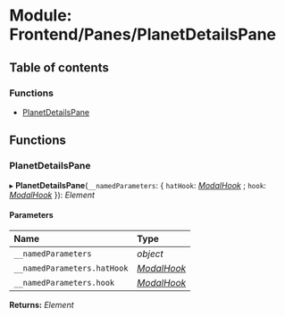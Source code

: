 # Module: Frontend/Panes/PlanetDetailsPane

## Table of contents

### Functions

- [PlanetDetailsPane](frontend_panes_planetdetailspane.md#planetdetailspane)

## Functions

### PlanetDetailsPane

▸ **PlanetDetailsPane**(`__namedParameters`: { `hatHook`: [_ModalHook_](frontend_views_modalpane.md#modalhook) ; `hook`: [_ModalHook_](frontend_views_modalpane.md#modalhook) }): _Element_

#### Parameters

| Name                        | Type                                                 |
| :-------------------------- | :--------------------------------------------------- |
| `__namedParameters`         | _object_                                             |
| `__namedParameters.hatHook` | [_ModalHook_](frontend_views_modalpane.md#modalhook) |
| `__namedParameters.hook`    | [_ModalHook_](frontend_views_modalpane.md#modalhook) |

**Returns:** _Element_
